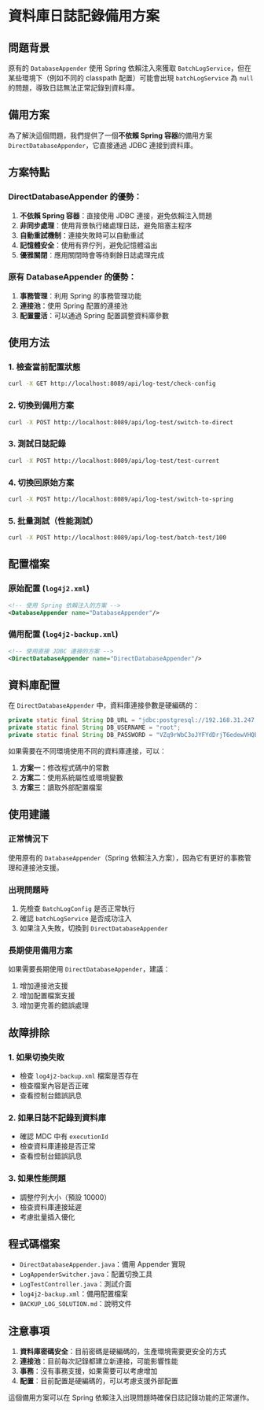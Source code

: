 # 資料庫日誌記錄備用方案

## 問題背景

原有的 `DatabaseAppender` 使用 Spring 依賴注入來獲取 `BatchLogService`，但在某些環境下（例如不同的 classpath 配置）可能會出現 `batchLogService` 為 `null` 的問題，導致日誌無法正常記錄到資料庫。

## 備用方案

為了解決這個問題，我們提供了一個**不依賴 Spring 容器**的備用方案 `DirectDatabaseAppender`，它直接通過 JDBC 連接到資料庫。

## 方案特點

### DirectDatabaseAppender 的優勢：
1. **不依賴 Spring 容器**：直接使用 JDBC 連接，避免依賴注入問題
2. **非同步處理**：使用背景執行緒處理日誌，避免阻塞主程序
3. **自動重試機制**：連接失敗時可以自動重試
4. **記憶體安全**：使用有界佇列，避免記憶體溢出
5. **優雅關閉**：應用關閉時會等待剩餘日誌處理完成

### 原有 DatabaseAppender 的優勢：
1. **事務管理**：利用 Spring 的事務管理功能
2. **連接池**：使用 Spring 配置的連接池
3. **配置靈活**：可以通過 Spring 配置調整資料庫參數

## 使用方法

### 1. 檢查當前配置狀態

```bash
curl -X GET http://localhost:8089/api/log-test/check-config
```

### 2. 切換到備用方案

```bash
curl -X POST http://localhost:8089/api/log-test/switch-to-direct
```

### 3. 測試日誌記錄

```bash
curl -X POST http://localhost:8089/api/log-test/test-current
```

### 4. 切換回原始方案

```bash
curl -X POST http://localhost:8089/api/log-test/switch-to-spring
```

### 5. 批量測試（性能測試）

```bash
curl -X POST http://localhost:8089/api/log-test/batch-test/100
```

## 配置檔案

### 原始配置 (`log4j2.xml`)
```xml
<!-- 使用 Spring 依賴注入的方案 -->
<DatabaseAppender name="DatabaseAppender"/>
```

### 備用配置 (`log4j2-backup.xml`)
```xml
<!-- 使用直接 JDBC 連接的方案 -->
<DirectDatabaseAppender name="DirectDatabaseAppender"/>
```

## 資料庫配置

在 `DirectDatabaseAppender` 中，資料庫連接參數是硬編碼的：

```java
private static final String DB_URL = "jdbc:postgresql://192.168.31.247:5444/postgres?useUnicode=true&characterEncoding=utf8&useSSL=false&currentSchema=public";
private static final String DB_USERNAME = "root";
private static final String DB_PASSWORD = "VZq9rWbC3oJYFYdDrjT6edewVHQEKNCBWPDnyqxKyzMTE3CoozBrWnYsi6KkpwKujcFKDytQCrxhTbcxsAB2vswcVgQc9ieYvtpP";
```

如果需要在不同環境使用不同的資料庫連接，可以：

1. **方案一**：修改程式碼中的常數
2. **方案二**：使用系統屬性或環境變數
3. **方案三**：讀取外部配置檔案

## 使用建議

### 正常情況下
使用原有的 `DatabaseAppender`（Spring 依賴注入方案），因為它有更好的事務管理和連接池支援。

### 出現問題時
1. 先檢查 `BatchLogConfig` 是否正常執行
2. 確認 `batchLogService` 是否成功注入
3. 如果注入失敗，切換到 `DirectDatabaseAppender`

### 長期使用備用方案
如果需要長期使用 `DirectDatabaseAppender`，建議：
1. 增加連接池支援
2. 增加配置檔案支援
3. 增加更完善的錯誤處理

## 故障排除

### 1. 如果切換失敗
- 檢查 `log4j2-backup.xml` 檔案是否存在
- 檢查檔案內容是否正確
- 查看控制台錯誤訊息

### 2. 如果日誌不記錄到資料庫
- 確認 MDC 中有 `executionId`
- 檢查資料庫連接是否正常
- 查看控制台錯誤訊息

### 3. 如果性能問題
- 調整佇列大小（預設 10000）
- 檢查資料庫連接延遲
- 考慮批量插入優化

## 程式碼檔案

- `DirectDatabaseAppender.java`：備用 Appender 實現
- `LogAppenderSwitcher.java`：配置切換工具
- `LogTestController.java`：測試介面
- `log4j2-backup.xml`：備用配置檔案
- `BACKUP_LOG_SOLUTION.md`：說明文件

## 注意事項

1. **資料庫密碼安全**：目前密碼是硬編碼的，生產環境需要更安全的方式
2. **連接池**：目前每次記錄都建立新連接，可能影響性能
3. **事務**：沒有事務支援，如果需要可以考慮增加
4. **配置**：目前配置是硬編碼的，可以考慮支援外部配置

這個備用方案可以在 Spring 依賴注入出現問題時確保日誌記錄功能的正常運作。 